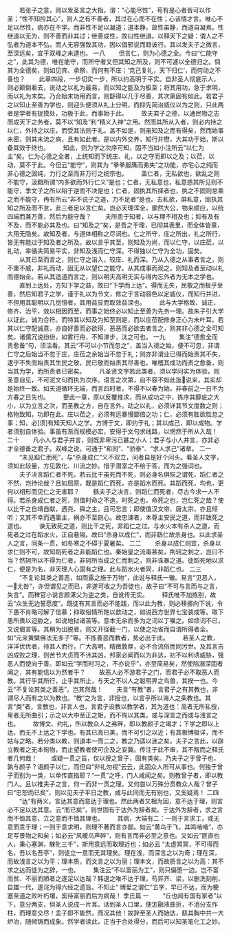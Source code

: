 <!-- { "loadSidebar": true } -->
　　若张子之意，则以发圣言之大指，谓：“心能尽性”，苟有是心者皆可以作圣；“性不知捡其心”，则人之有不善者，其过在心而不在性；心该情才言。唯心不足以尽性，病亦在不学。而非性不足以凝道；道本静，故性虽静，而道自凝焉。性继道以无为，则不善而非其过；继善成性，故曰性继道。以释天下之疑：谓人之不弘者为道本不弘，而人无容强致其功，因以倡邪说而趋诐行。其以发夫子之微言，至深远矣，宜乎双峰之未逮也。 
一八
　　但言仁，则为心德之全。今曰“仁能守之”，此其为德，唯在能守，而所守者又但其知之所及，则不可遽以全德归之。倘其为全德矣，则如见宾、承祭，而何有不庄；‘克己复礼，天下归仁’，而何动之不善也？ 
　　此章四段，一步切实一步，所以约高明于平实。自非圣人彻底示人，则必颠倒看去，说动之以礼为最易，而以知之能及为极至；将其用功，急于求明，而以礼为末矣。乃合始末功用而言，则繇得以几于尽善，其次第固有如此。若君子之以知止至善为学也，则迎头便须从礼上分明，而抑先简治威仪以为之则，只此两者是学者有捉摸处，功极于此，而事始于此。 
　　故夫君子之德，以通民物之志而成天下之务者，莫不以“知及”利“精义入神”之用。然而其所从入者，则必内持之以仁，外持之以庄，而受其法则于礼。盖不如是，则虽知及之而有得矣，然而始事未密，则其末流之病，且有如此者。是以内外交养，知行并懋，大其功于始，斯以备其效于终也。 
　　知此，则为学之次序可知，固不当如小注所云“以仁为主”矣。仁为心德之全者，上统知而下统庄、礼，以之守而即以之及；以莅，以动，莫不于此。今但云“能守”，则其为 “拳拳服膺而弗失”之功能，亦宅心之纯而非心德之固纯，力行之至而非万行之统宗也。 
　　盖仁者，无私欲也，欲乱之则不能守，汲黯所谓“内多欲而外行仁义”是也；仁者，无私意也，私意惑其所见则不能守，季文子之所以陷于逆而不决是也；仁者，固执其所择者也，执之不固则怠乘之而不能守，冉有所云“非不说子之道，力不足者”是也。去私欲，屏私意，固执其知之所及而不怠，此三者足以言仁矣。岂必天理浑全，廓然大公，物来顺应，以统四端而兼万善，然后为能守哉？ 
　　夫所患于知者，以与理不相及也；抑有及有不及，而不能必其及也。曰“知及之”矣，是吾之于理，已彻其表里，而全体皆章，大用无隐矣。故知及者，与道体相称之尽词也。仁之所守，庄之所出，礼之所行，皆无有能过于知及者之所及。故以言乎其至，则知及为尚，而以仁守，以庄莅，以礼动，率循夫简易平实，非知及浅而仁守深。不得独以仁守为全功，固矣。 
　　从其已至而言之，则仁守之诣入，较庄、礼而深。乃从入德之从事者言之，则不重不威，非礼而动，固无从以望仁之能守。从其成事而观之，则知及者至动以礼而德始全。若从其适道而言之，则以明夫高明无实与得内忘外者为无本之学也。 
　　直到上达处，方知下学之益，故曰“下学而上达”。得而无失，民敬之而极乎至善，然后知君子之学，谨于礼以为节文，修之于言动容色以定威仪，而知行并进，不但用其聪明以几觉悟者，其用益显而取效益深也。 
　　此与大学格致、诚正、修齐、治平，效以相因而至，而事之始终必以知止至善为先务一理。故朱子引大学以证此，诚为合符。而特其以知及为知至则是，而以庄莅配修身正心为未叶耳。若其以仁守配诚意，亦自好善而必欲得，恶恶而必欲去者言之，则其非心德之全可知矣。诸儒冗说纷纷，如雾行舟，不知津步，汰之可也。 
一九
　　集注“德愈全而责愈备”句，须活看。其云“不可以小节而忽之”，盖当入德之始，便不可忽，非谓仁守之后始当不忽于庄，庄莅之余始当不忽于礼；则亦非谓业已得而始责其不失，逮乎不失而始责其生民之敬，民已敬而始责其尽善也。唯稽其成功而责之愈备，则当其为学，而所责者已密矣。 
　　凡圣贤文字若此类者，须以学问实为体验，则圣意自见，不可泥文句而执为次序。语言之次第，自不容不如此迤说来，其实却是始终一致。如天道循环无端，而言四时者，不得不以春为始，非春前之一日不为方春之日先也。 
　　要此一章，原以反覆推求，而从成功之中，拣序其醇疵之大小，以为立言之次，而圣教之方，自在言外。动之以礼，必须详其节文度数之则；格物致知，功即在此。庄以莅之，必须有远暴慢鄙倍之功；仁，必须有胜欲胜怠之事；知，必[须]有知天知人之学。方博于文，即约于礼；其以成己，即以成物。学者须别自体验。事虽有渐而规模必宏，安得于文句求线路，以惘然于所从入哉！ 
二十 
　　凡小人与君子并言，则既非卑污已甚之小人；君子与小人并言，亦非必才全德备之君子。双峰之说，可通于“和同”、“骄泰”、“求人求己”诸章。 
二一
　　“未见蹈仁而死”，与“杀身成仁”义不双立，问者自是好个问头。看圣人文字，须如此较量，方见敦化、川流之妙。惜乎潜室之不给于答，而为之强词也。 
　　夫子决言蹈仁者不死。若云比干虽死而不死，则必身名俱殒之谓死，蹈仁者之不然，岂待论哉？且如屈原，既是蹈仁而死，亦是蹈水而死。其蹈而死，均也，更何以相形而见仁之无害耶？ 
　　繇夫子之决言，则蹈仁而死者，尽古今求一人不得。若杀身成仁者之死，则值时命之不造。时死之也，命死之也，岂仁死之哉？使以比干之自靖自献，遇尧、舜之主，且可忘言；即使值汉文帝、唐太宗，亦且倾听；又其不幸而遇庸主，祸亦不至剖心。故忠谏者，本尊主安民之道，而非致死之道也。 
　　谏无致死之道，则比干之死，非蹈仁之过。与水火本有杀人之道，而死者之过在蹈水火，正自悬隔。故曰“杀身以成仁”，而非繇仁故杀身也。以此求圣人之言，同条一贯，如冬寒之不碍于夏暑矣。 
二二
　　杀身以成仁则宜，杀身以求仁则不可，故知蹈死者之非能蹈仁也。秦始皇之流毒甚矣，荆轲之刺之，岂曰不当？然轲所以不得为仁者，非轲所当成之仁而刺之，则非诛暴之道。徒蹈死地以求仁，便是为名，非天理人心固有之理。此与蹈水火者同，非蹈仁也。 
二三
　　“不复论其类之善恶，如雨露之施于万物”，此说与释氏一辙。易言“见恶人，一尢咎”，亦但谓见之而已，非遂可收之为吾徒也，故子曰“不可与言而与之言，失言”。而稗官小说言颜涿父为盗之类，自讹传无实。 
　　释氏唯不加拣别，故云“众生无边誓愿度”。既徒有其言而必不能践，而以此为教，则必移挪向下说，令下愚不肖略可解了信慕；抑取俗情所艳以歆动之，如说西方世界七宝装成等。取下愚所畏以迫胁之，如说地狱诸苦等。意本无余而多为之词以丁嘱之。如烦词不已，又说偈言等。其稍为出脱者，则又开径截一门，以使之功省而自谓所得者全。如“元来黄檗佛法无多子”等。不拣善恶而教者，势必出于此。 
　　若圣人之教，洋洋优优者，待其人而行，广大高明，精微敦厚，必不合流俗而同污世。及其言吉凶成败之理，则苦节大贞而不讳其凶，邦家必闻而以为非达，初不以利诱威胁，强恶人而使向于善。即如云“学而时习之，不亦说乎”，亦至简易矣，然使陷溺深固者闻之，其有能信以为然者乎？ 
　　故恶人必不游君子之门，而君子必不取恶人而教。其行乎其所行，止乎其所止，与天之不以人之聪明畀之鸟兽，其揆一也。今云“不复论其类之善恶”，岂其然哉！ 
　　夫言“有教”者，言君子之有其教也，非谓尽人而有之以为教也。“教”之为言，非授也，以言乎所以诲人之条教也。其言“类”者，言教也，非言人也，言君子设教以教学者，其为道也：高者无所私授，卑者无所曲引；示之以大中至正之矩，而不徇以其类，或与深言之而或与浅言之也。 
　　故博文、约礼，所以教众人之弗畔，即以教颜子之竭才；下学之即以上达，而无不上达之下学也。有其已高已美，而不可引之以近；有其极博极详，而不姑与之略。若分类以教，则道本一而二之，教之乃适以迷之矣。夫子之言此，以辟立教者之无本徇物，而止望教者使可企及之妄冀。传注于此不审，其不叛而之释氏者几何哉！ 
　　或疑一贯之旨，仅以授之曾子，固有类矣。乃夫子之于曾子也，孰与颜子？语颜子以仁，而但曰“非礼勿视”云云，此固众人所可从事也。何独于曾子而别为一类，以单传直指耶？“一贯”之呼，门人咸闻之矣。则教曾子者，即以教门人。且以推夫子之言，何一而非一贯之理，又何尝以万殊分贯教众人哉？曾子曰“忠恕而已矣”，则以见夫子平日之教，咸与此同而无有别也，又奚疑焉！ 
二四
　　“达”有两义，言达其意而意达于理也。然此两者又相为因，意不达于理，则言必不足以达其意。云“而已矣”，则世固有于达外为辞者矣。于达外为辞者，求之言而不恤其意，立之意而不恤其理也。 
　　其病，大端有二：一则于言求工，或无意而乖于理；一则于意求明，则理不著而言亦鄙。如云“黄鸟于飞，其鸣喈喈”，亦足写景物之和矣；如必云“风暖鸟声碎”，则有言而非必至之意也。又如云“匪直也人，秉心塞渊，騋牝三千”，斯用意远而取理近也；如必云 “太虚冥冥，不可得而名，吾以名吾亭”，则徒立一意而无其理矣。理在浅，而深言之以为奇；理在深，而故浅言之以为平；理本质，而文言之以为丽；理本文，而故质言之以为高：其不求之达而徒为之辞，一也。 
　　集注云“不以富丽为工”，则只偏堕一边。岂不富而贫、不丽而陋者之遂足以达哉？韩退之唯不达于理，苟异齐、梁，以删洗刻削，自雄一代，遂诧为得六经之遗旨。不知止“ 博爱之谓仁”五字，早已不达，而为梗塞至道之败叶朽壤，奚待富丽而后为病哉！ 
季氏篇
一
　　“丘也闻有国有家者”以下，意分两支，但圣人说成一片耳。话到圣人口里，便怎融液曲折，不消分支作柱，而理意交尽！孟子即不能然，而况其他！故辞至圣人而始达，繇其胸中共一大炉冶，随倾铸而成象。然学者读此，正当于合处得分，而后可以知圣笔化工之妙。 
